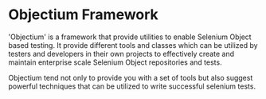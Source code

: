Objectium Framework
===================

'Objectium' is a framework that provide utilities to enable Selenium Object based testing. It provide different tools and classes which can be utilized by testers and developers in their own projects to effectively create and maintain enterprise scale Selenium Object repositories and tests.

Objectium tend not only to provide you with a set of tools but also suggest powerful techniques that can be utilized to write successful selenium tests. 
